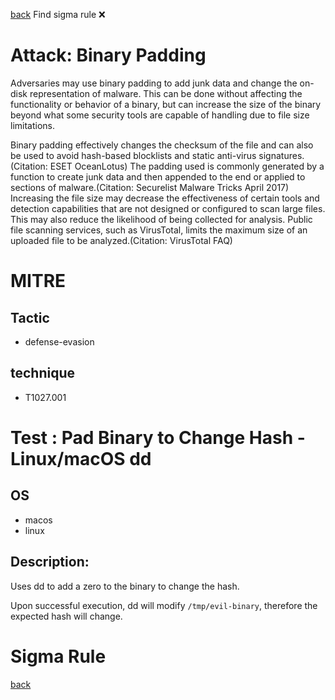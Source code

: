 
[back](../index.md)
Find sigma rule :x: 

# Attack: Binary Padding 

Adversaries may use binary padding to add junk data and change the on-disk representation of malware. This can be done without affecting the functionality or behavior of a binary, but can increase the size of the binary beyond what some security tools are capable of handling due to file size limitations. 

Binary padding effectively changes the checksum of the file and can also be used to avoid hash-based blocklists and static anti-virus signatures.(Citation: ESET OceanLotus) The padding used is commonly generated by a function to create junk data and then appended to the end or applied to sections of malware.(Citation: Securelist Malware Tricks April 2017) Increasing the file size may decrease the effectiveness of certain tools and detection capabilities that are not designed or configured to scan large files. This may also reduce the likelihood of being collected for analysis. Public file scanning services, such as VirusTotal, limits the maximum size of an uploaded file to be analyzed.(Citation: VirusTotal FAQ) 

# MITRE
## Tactic
  - defense-evasion


## technique
  - T1027.001


# Test : Pad Binary to Change Hash - Linux/macOS dd
## OS
  - macos
  - linux


## Description:
Uses dd to add a zero to the binary to change the hash.

Upon successful execution, dd will modify `/tmp/evil-binary`, therefore the expected hash will change.


# Sigma Rule


[back](../index.md)
